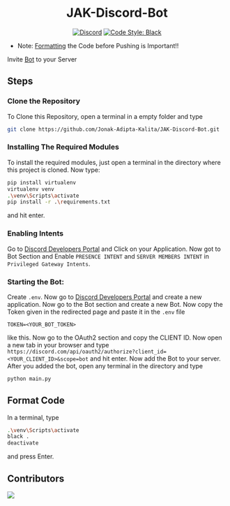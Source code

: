 <div align='center'>

# JAK-Discord-Bot
[![Discord](https://img.shields.io/discord/752800104112717826?style=for-the-badge)](https://discord.gg/S3UfGkW)
[![Code Style: Black](https://img.shields.io/badge/Code%20Style-Black-000000.svg?style=for-the-badge)](https://github.com/psf/black)

</div>

- 	Note: [Formatting](#format-code) the Code before Pushing is Important!!

Invite [Bot](https://discord.com/oauth2/authorize?client_id=756402881913028689&scope=bot) to your Server

## Steps

### Clone the Repository
To Clone this Repository, open a terminal in a empty folder and type 
```bash
git clone https://github.com/Jonak-Adipta-Kalita/JAK-Discord-Bot.git
```

### Installing The Required Modules
To install the required modules, just open a terminal in the directory where this project is cloned. Now type: 
```bash
pip install virtualenv
virtualenv venv
.\venv\Scripts\activate
pip install -r .\requirements.txt
``` 
and hit enter.

### Enabling Intents
Go to [Discord Developers Portal](https://discord.com/developers/applications) and Click on your Application. Now got to Bot 
Section and Enable `PRESENCE INTENT` and `SERVER MEMBERS INTENT` in `Privileged Gateway Intents`.

### Starting the Bot:
Create `.env`. Now go to [Discord Developers Portal](https://discord.com/developers/applications) and create a new application. Now go to the Bot 
section and create a new Bot. Now copy the Token given in the redirected page and paste it in 
the `.env` file 
```env
TOKEN=<YOUR_BOT_TOKEN>
```
like this. Now go to the OAuth2 section and copy the CLIENT ID. Now open a new tab 
in your browser and type `https://discord.com/api/oauth2/authorize?client_id=<YOUR_CLIENT_ID>&scope=bot` 
and hit enter. Now add the Bot to your server. After you added the bot, open any terminal in the 
directory and type 
```bash
python main.py
```

## Format Code
In a terminal, type
```bash
.\venv\Scripts\activate
black .
deactivate
```
and press Enter.

## Contributors
<a href = "https://github.com/Jonak-Adipta-Kalita/JAK-Discord-Bot/graphs/contributors">
	<img src = "https://contrib.rocks/image?repo=Jonak-Adipta-Kalita/JAK-Discord-Bot"/>
</a>
